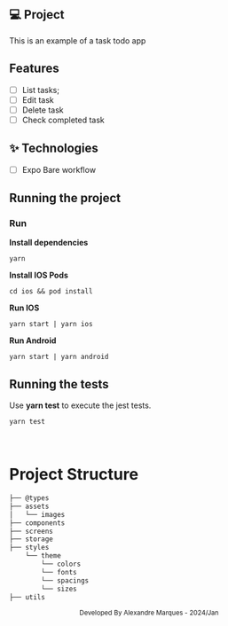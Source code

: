 ## 💻 Project

This is an example of a task todo app

## Features

- [ ] List tasks;
- [ ] Edit task
- [ ] Delete task
- [ ] Check completed task

## ✨ Technologies

- [ ] Expo Bare workflow

## Running the project

### Run

**Install dependencies**

```
yarn
```

**Install IOS Pods**

```
cd ios && pod install
```

**Run IOS**

```
yarn start | yarn ios
```

**Run Android**

```
yarn start | yarn android
```

## Running the tests

Use **yarn test** to execute the jest tests.

```cl
yarn test
```

<br />

# Project Structure

```bash
├── @types
├── assets
│   └── images
├── components
├── screens
├── storage
├── styles
    └── theme
        └── colors
        └── fonts
        └── spacings
        └── sizes
├── utils
```

<div align="center">
  <small>Developed By Alexandre Marques - 2024/Jan</small>
</div>
